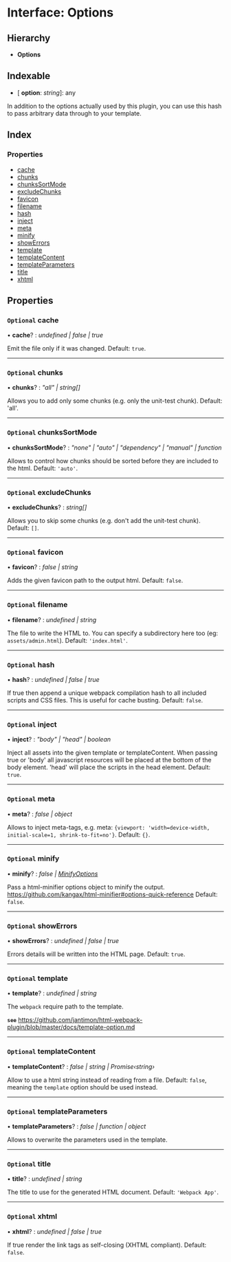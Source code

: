 
# Interface: Options

## Hierarchy

* **Options**

## Indexable

* \[ **option**: *string*\]: any

In addition to the options actually used by this plugin, you can use this hash to pass arbitrary data through
to your template.

## Index

### Properties

* [cache](expohtmlwebpackplugin.options.md#optional-cache)
* [chunks](expohtmlwebpackplugin.options.md#optional-chunks)
* [chunksSortMode](expohtmlwebpackplugin.options.md#optional-chunkssortmode)
* [excludeChunks](expohtmlwebpackplugin.options.md#optional-excludechunks)
* [favicon](expohtmlwebpackplugin.options.md#optional-favicon)
* [filename](expohtmlwebpackplugin.options.md#optional-filename)
* [hash](expohtmlwebpackplugin.options.md#optional-hash)
* [inject](expohtmlwebpackplugin.options.md#optional-inject)
* [meta](expohtmlwebpackplugin.options.md#optional-meta)
* [minify](expohtmlwebpackplugin.options.md#optional-minify)
* [showErrors](expohtmlwebpackplugin.options.md#optional-showerrors)
* [template](expohtmlwebpackplugin.options.md#optional-template)
* [templateContent](expohtmlwebpackplugin.options.md#optional-templatecontent)
* [templateParameters](expohtmlwebpackplugin.options.md#optional-templateparameters)
* [title](expohtmlwebpackplugin.options.md#optional-title)
* [xhtml](expohtmlwebpackplugin.options.md#optional-xhtml)

## Properties

### `Optional` cache

• **cache**? : *undefined | false | true*

Emit the file only if it was changed.
Default: `true`.

___

### `Optional` chunks

• **chunks**? : *"all" | string[]*

Allows you to add only some chunks (e.g. only the unit-test chunk).
Default: 'all'.

___

### `Optional` chunksSortMode

• **chunksSortMode**? : *"none" | "auto" | "dependency" | "manual" | function*

Allows to control how chunks should be sorted before they are included to the html.
Default: `'auto'`.

___

### `Optional` excludeChunks

• **excludeChunks**? : *string[]*

Allows you to skip some chunks (e.g. don't add the unit-test chunk).
Default: `[]`.

___

### `Optional` favicon

• **favicon**? : *false | string*

Adds the given favicon path to the output html.
Default: `false`.

___

### `Optional` filename

• **filename**? : *undefined | string*

The file to write the HTML to.
You can specify a subdirectory here too (eg: `assets/admin.html`).
Default: `'index.html'`.

___

### `Optional` hash

• **hash**? : *undefined | false | true*

If true then append a unique webpack compilation hash to all included scripts and CSS files.
This is useful for cache busting.
Default: `false`.

___

### `Optional` inject

• **inject**? : *"body" | "head" | boolean*

Inject all assets into the given template or templateContent.
When passing true or 'body' all javascript resources will be placed at the bottom of the body element.
'head' will place the scripts in the head element.
Default: `true`.

___

### `Optional` meta

• **meta**? : *false | object*

Allows to inject meta-tags, e.g. meta: `{viewport: 'width=device-width, initial-scale=1, shrink-to-fit=no'}`.
Default: `{}`.

___

### `Optional` minify

• **minify**? : *false | [MinifyOptions](../classes/expohtmlwebpackplugin.md#static-minifyoptions)*

Pass a html-minifier options object to minify the output.
https://github.com/kangax/html-minifier#options-quick-reference
Default: `false`.

___

### `Optional` showErrors

• **showErrors**? : *undefined | false | true*

Errors details will be written into the HTML page.
Default: `true`.

___

### `Optional` template

• **template**? : *undefined | string*

The `webpack` require path to the template.

**`see`** https://github.com/jantimon/html-webpack-plugin/blob/master/docs/template-option.md

___

### `Optional` templateContent

• **templateContent**? : *false | string | Promise‹string›*

Allow to use a html string instead of reading from a file.
Default: `false`, meaning the `template` option should be used instead.

___

### `Optional` templateParameters

• **templateParameters**? : *false | function | object*

Allows to overwrite the parameters used in the template.

___

### `Optional` title

• **title**? : *undefined | string*

The title to use for the generated HTML document.
Default: `'Webpack App'`.

___

### `Optional` xhtml

• **xhtml**? : *undefined | false | true*

If true render the link tags as self-closing (XHTML compliant).
Default: `false`.
